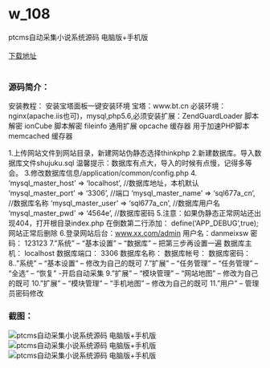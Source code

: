 # w_108
ptcms自动采集小说系统源码 电脑版+手机版
<br/></br>
[下载地址](https://www.uuid2.com/108.html "下载地址")
<br/></br>
<h3>源码简介：</h3>
<p>安装教程：
安装宝塔面板一键安装环境 宝塔：www.bt.cn 必装环境：nginx(apache.iis也可)，mysql,php5.6,必须安装扩展：ZendGuardLoader 脚本解密
ionCube 脚本解密
fileinfo 通用扩展
opcache 缓存器 用于加速PHP脚本
memcached 缓存器

1.上传网站文件到网站目录，新建网站伪静态选择thinkphp
2.新建数据库。导入数据库文件shujuku.sql 温馨提示：数据库有点大，导入的时候有点慢，记得多等会。
3.修改数据库信息/application/common/config.php
4. ‘mysql_master_host’ => ‘localhost’, //数据库地址，本机默认 ‘mysql_master_port’ => ‘3306’, //端口 ‘mysql_master_name’ => ‘sql677a_cn’, //数据库名称 ‘mysql_master_user’ => ‘sql677a_cn’, //数据库用户名 ‘mysql_master_pwd’ => ‘4564e’, //数据库密码
5.注意：如果伪静态正常网站还出现404，打开根目录index.php 在倒数第二行添加： define(‘APP_DEBUG’,true); 网站正常后删除
6.登录网站后台：www.xx.com/admin 用户名：danmeixsw 密码： 123123
7.”系统” – “基本设置” – “数据库” – 把第三步再设置一遍 数据库主机： localhost 数据库端口： 3306 数据库名称： 数据库帐号： 数据库密码：
8..”系统” – “基本设置” – 修改为自己的既可 7.”扩展” – “任务管理” – “任务管理” – “全选” – “恢复” -开启自动采集
9.”扩展” – “模块管理” – “网站地图” – 修改为自己的既可
10.”扩展” – “模块管理” – “手机地图” – 修改为自己的既可
11.”用户” – 管理员密码修改<p>
<h3>截图：</h3>
<img src="https://www.uuid2.com/wp-content/uploads/img/202105/98b007d465.jpg" alt="ptcms自动采集小说系统源码 电脑版+手机版"><img src="https://www.uuid2.com/wp-content/uploads/img/202105/98b007d942.jpg" alt="ptcms自动采集小说系统源码 电脑版+手机版"><img src="https://www.uuid2.com/wp-content/uploads/img/202105/8e60fe2798.jpg" alt="ptcms自动采集小说系统源码 电脑版+手机版">
